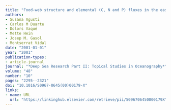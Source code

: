 ```yaml
---
title: "Food-web structure and elemental (C, N and P) fluxes in the eastern tropical North Atlantic"
authors:
- Susana Agusti
- Carlos M Duarte
- Dolors Vaqué
- Mette Hein
- Josep M. Gasol
- Montserrat Vidal
date: "2001-01-01"
year: "2001"
publication-types:
- article-journal
journal: "*Deep Sea Research Part II: Topical Studies in Oceanography*"
volume: "48"
number: "10"
pages: "2295--2321"
doi: "10.1016/S0967-0645(00)00179-X"
links:
- name: URL
  url: "https://linkinghub.elsevier.com/retrieve/pii/S096706450000179X"
---
```

